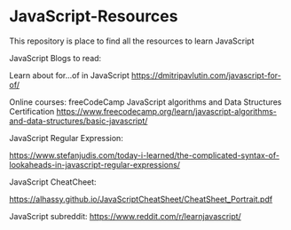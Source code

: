 # JavaScript-Resources
This repository is place to find all the resources to learn JavaScript

JavaScript Blogs to read:

Learn about for...of in JavaScript
https://dmitripavlutin.com/javascript-for-of/

Online courses:
freeCodeCamp JavaScript algorithms and Data Structures Certification
https://www.freecodecamp.org/learn/javascript-algorithms-and-data-structures/basic-javascript/

JavaScript Regular Expression:

https://www.stefanjudis.com/today-i-learned/the-complicated-syntax-of-lookaheads-in-javascript-regular-expressions/

JavaScript CheatCheet:

https://alhassy.github.io/JavaScriptCheatSheet/CheatSheet_Portrait.pdf

JavaScript subreddit:
https://www.reddit.com/r/learnjavascript/

